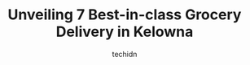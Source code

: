 ---
layout: ampstory
image: https://i0.wp.com/www.auto.or.id/wp-content/uploads/2023/06/save-on-foods-0-kelowna-1686325420.jpeg?resize=640,853
author: techidn
featured: false
description: Kelowna, British Columbia, Canada is a haven for Grocery Delivery enthusiasts, boasting an impressive array of 7 top-notch establishments. Whether youre a seasoned connoisseur or simply cur
title: Unveiling 7 Best-in-class Grocery Delivery in Kelowna
cover:
   title: Unveiling 7 Best-in-class Grocery Delivery in Kelowna
   subtitle: AUTO.OR.ID
   background: https://www.auto.or.id/wp-content/uploads/2023/06/save-on-foods-0-kelowna-1686325420.jpeg

pages: 
 - layout: thirds
   top: <h1>#1 Peters Your Independent Grocer Kelowna</h1>
   bottom: "<p>My friend popped in after a long day and the store was pretty much empty. Since no one was around, he opted for the 1-12 express lane with 15 items in his basket. The tel</p>"
   background: https://www.auto.or.id/wp-content/uploads/2023/06/save-on-foods-1-kelowna-1686325422.jpeg
   backgroundblur: true
 - layout: thirds
   top: <h1>#2 Safeway Downtown Kelowna</h1>
   bottom: "<p>697 Bernard Ave, Kelowna, BC V1Y 6P4, Canada</p>"
   background: https://www.auto.or.id/wp-content/uploads/2023/06/save-on-foods-2-kelowna-1686325422.jpeg
   cta:
      link: https://www.auto.or.id/unveiling-7-best-in-class-grocery-delivery-in-kelowna/
      text: Unveiling 7 Best-in-class Grocery Delivery in Kelowna
 - layout: thirds
   top: <h1>#3 Save-On-Foods</h1>
   bottom: "<p>1876 Cooper Rd #101, Kelowna, BC V1Y 9N6, Canada</p>"
   background: https://images.unsplash.com/photo-1627108258868-c2834cb1f250?ixlib=rb-4.0.3&ixid=MnwxMjA3fDB8MHxwaG90by1wYWdlfHx8fGVufDB8fHx8&auto=format&fit=crop&w=640&h=853&q=80
   cta:
      link: https://www.auto.or.id/unveiling-7-best-in-class-grocery-delivery-in-kelowna/
      text: Unveiling 7 Best-in-class Grocery Delivery in Kelowna
 - layout: thirds
   top: <h1>#4 Save-On-Foods</h1>
   bottom: "<p>301 Hwy 33 W #10, Kelowna, BC V1X 1X8, Canada</p>"
   background: https://images.unsplash.com/photo-1586428268816-ca0069c110c5?ixlib=rb-4.0.3&ixid=MnwxMjA3fDB8MHxwaG90by1wYWdlfHx8fGVufDB8fHx8&auto=format&fit=crop&w=640&h=853&q=80
   cta:
      link: https://www.auto.or.id/unveiling-7-best-in-class-grocery-delivery-in-kelowna/
      text: Unveiling 7 Best-in-class Grocery Delivery in Kelowna
 - layout: thirds
   top: <h1>#5 Save-On-Foods</h1>
   bottom: "<p>3175 Lakeshore Rd, Kelowna, BC V1W 3S9, Canada</p>"
   background: https://images.unsplash.com/photo-1639928192091-52a0f057a03a?ixlib=rb-4.0.3&ixid=MnwxMjA3fDB8MHxwaG90by1wYWdlfHx8fGVufDB8fHx8&auto=format&fit=crop&w=640&h=853&q=80
   cta:
      link: https://www.auto.or.id/unveiling-7-best-in-class-grocery-delivery-in-kelowna/
      text: Unveiling 7 Best-in-class Grocery Delivery in Kelowna
 - layout: thirds
   top: <h1>#6 Lakeview Market</h1>
   bottom: "<p>3033 Pandosy St, Kelowna, BC V1Y 1W3, Canada</p>"
   background: https://images.unsplash.com/photo-1580151297944-7c4cedd0c5b2?ixlib=rb-4.0.3&ixid=MnwxMjA3fDB8MHxwaG90by1wYWdlfHx8fGVufDB8fHx8&auto=format&fit=crop&w=640&h=853&q=80
   cta:
      link: https://www.auto.or.id/unveiling-7-best-in-class-grocery-delivery-in-kelowna/
      text: Unveiling 7 Best-in-class Grocery Delivery in Kelowna
 - layout: thirds
   top: <h1>#7 Save-On-Foods</h1>
   bottom: "<p>1972 Kane Rd #115, Kelowna, BC V1V 3C4, Canada</p>"
   background: https://images.unsplash.com/photo-1493238792000-8113da705763?ixlib=rb-4.0.3&ixid=MnwxMjA3fDB8MHxwaG90by1wYWdlfHx8fGVufDB8fHx8&auto=format&fit=crop&w=640&h=853&q=80
   cta:
      link: https://www.auto.or.id/unveiling-7-best-in-class-grocery-delivery-in-kelowna/
      text: Unveiling 7 Best-in-class Grocery Delivery in Kelowna
 - layout: thirds
   middle: Continue reading...
   background: https://images.unsplash.com/photo-1632338940262-084177a4dd21?ixlib=rb-4.0.3&ixid=MnwxMjA3fDB8MHxwaG90by1wYWdlfHx8fGVufDB8fHx8&auto=format&fit=crop&w=640&h=853&q=80
   cta:
      link: https://www.auto.or.id/unveiling-7-best-in-class-grocery-delivery-in-kelowna/
      text: Unveiling 7 Best-in-class Grocery Delivery in Kelowna

---